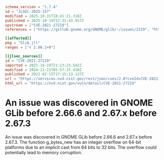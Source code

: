 ```toml
schema_version = "1.7.4"
id = "JLSEC-2025-157"
modified = 2025-10-31T18:41:21.318Z
published = 2025-10-19T22:31:43.957Z
upstream = ["CVE-2021-27219"]
references = ["https://gitlab.gnome.org/GNOME/glib/-/issues/2319", "https://lists.apache.org/thread.html/rf9fa47ab66495c78bb4120b0754dd9531ca2ff0430f6685ac9b07772%40%3Cdev.mina.apache.org%3E", "https://lists.debian.org/debian-lts-announce/2022/06/msg00006.html", "https://lists.fedoraproject.org/archives/list/package-announce%40lists.fedoraproject.org/message/2REA7RVKN7ZHRLJOEGBRQKJIPZQPAELZ/", "https://lists.fedoraproject.org/archives/list/package-announce%40lists.fedoraproject.org/message/JJMPNDO4GDVURYQFYKFOWY5HAF4FTEPN/", "https://security.gentoo.org/glsa/202107-13", "https://security.netapp.com/advisory/ntap-20210319-0004/", "https://gitlab.gnome.org/GNOME/glib/-/issues/2319", "https://lists.apache.org/thread.html/rf9fa47ab66495c78bb4120b0754dd9531ca2ff0430f6685ac9b07772%40%3Cdev.mina.apache.org%3E", "https://lists.debian.org/debian-lts-announce/2022/06/msg00006.html", "https://lists.fedoraproject.org/archives/list/package-announce%40lists.fedoraproject.org/message/2REA7RVKN7ZHRLJOEGBRQKJIPZQPAELZ/", "https://lists.fedoraproject.org/archives/list/package-announce%40lists.fedoraproject.org/message/JJMPNDO4GDVURYQFYKFOWY5HAF4FTEPN/", "https://security.gentoo.org/glsa/202107-13", "https://security.netapp.com/advisory/ntap-20210319-0004/"]

[[affected]]
pkg = "Glib_jll"
ranges = ["< 2.68.1+0"]

[[jlsec_sources]]
id = "CVE-2021-27219"
imported = 2025-10-19T21:13:23.542Z
modified = 2024-11-21T05:57:37.410Z
published = 2021-02-15T17:15:13.137Z
url = "https://services.nvd.nist.gov/rest/json/cves/2.0?cveId=CVE-2021-27219"
html_url = "https://nvd.nist.gov/vuln/detail/CVE-2021-27219"
```

# An issue was discovered in GNOME GLib before 2.66.6 and 2.67.x before 2.67.3

An issue was discovered in GNOME GLib before 2.66.6 and 2.67.x before 2.67.3. The function g_bytes_new has an integer overflow on 64-bit platforms due to an implicit cast from 64 bits to 32 bits. The overflow could potentially lead to memory corruption.

